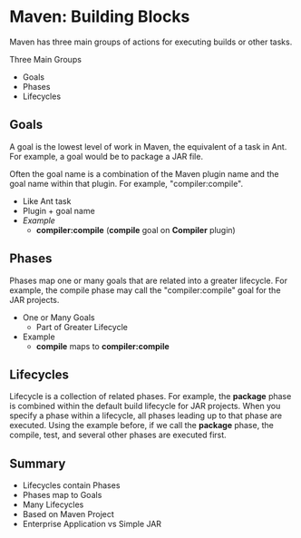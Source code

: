 # Maven: Building Blocks

Maven has three main groups of actions for executing builds or other tasks.

Three Main Groups

- Goals
- Phases
- Lifecycles

## Goals

A goal is the lowest level of work in Maven, the equivalent of a task in Ant. For example, a goal would be to package a JAR file.

Often the goal name is a combination of the Maven plugin name and the goal name within that plugin. For example, "compiler:compile".

- Like Ant task
- Plugin + goal name
- *Example*
  - **compiler:compile** (**compile** goal on **Compiler** plugin)

## Phases

Phases map one or many goals that are related into a greater lifecycle. For example, the compile phase may call the "compiler:compile" goal for the JAR projects.

- One or Many Goals
  - Part of Greater Lifecycle
- Example
  - **compile** maps to **compiler:compile**

## Lifecycles

Lifecycle is a collection of related phases. For example, the **package** phase is combined within the default build lifecycle for JAR projects. When you specify a phase within a lifecycle, all phases leading up to that phase are executed. Using the example before, if we call the **package** phase, the compile, test, and several other phases are executed first.

## Summary

- Lifecycles contain Phases
- Phases map to Goals
- Many Lifecycles
- Based on Maven Project
- Enterprise Application vs Simple JAR
